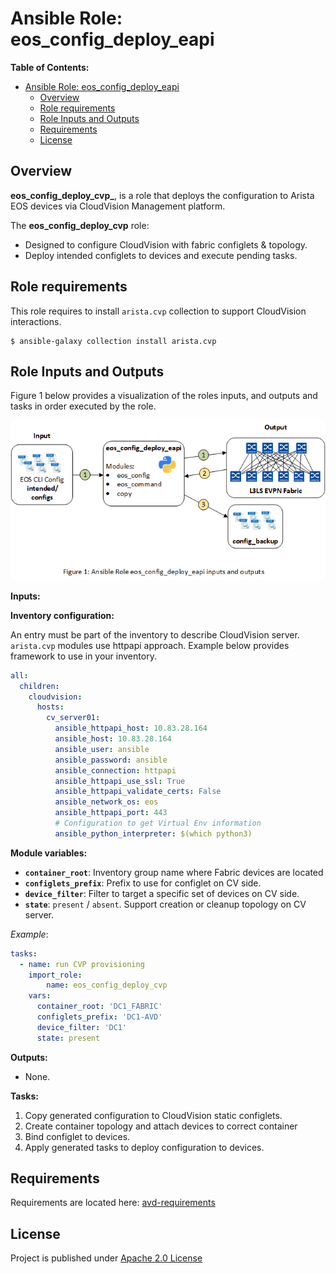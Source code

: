 # Ansible Role: eos_config_deploy_eapi

**Table of Contents:**

- [Ansible Role: eos_config_deploy_eapi](#ansible-role-eosconfigdeployeapi)
  - [Overview](#overview)
  - [Role requirements](#role-requirements)
  - [Role Inputs and Outputs](#role-inputs-and-outputs)
  - [Requirements](#requirements)
  - [License](#license)

## Overview

**eos_config_deploy_cvp_**, is a role that deploys the configuration to Arista EOS devices via CloudVision Management platform.

The **eos_config_deploy_cvp** role:

- Designed to configure CloudVision with fabric configlets & topology.
- Deploy intended configlets to devices and execute pending tasks.

## Role requirements

This role requires to install `arista.cvp` collection to support CloudVision interactions.

```
$ ansible-galaxy collection install arista.cvp
```

## Role Inputs and Outputs

Figure 1 below provides a visualization of the roles inputs, and outputs and tasks in order executed by the role.

![Figure 1: Ansible Role eos_config_deploy_eapi](media/figure-1-role-eos_config_deploy_eapi.gif)

**Inputs:**

__Inventory configuration:__

An entry must be part of the inventory to describe CloudVision server. `arista.cvp` modules use httpapi approach. Example below provides framework to use in your inventory.

```yaml
all:
  children:
    cloudvision:
      hosts:
        cv_server01:
          ansible_httpapi_host: 10.83.28.164
          ansible_host: 10.83.28.164
          ansible_user: ansible
          ansible_password: ansible
          ansible_connection: httpapi
          ansible_httpapi_use_ssl: True
          ansible_httpapi_validate_certs: False
          ansible_network_os: eos
          ansible_httpapi_port: 443
          # Configuration to get Virtual Env information
          ansible_python_interpreter: $(which python3)
```

__Module variables:__

- __`container_root`__: Inventory group name where Fabric devices are located
- __`configlets_prefix`__: Prefix to use for configlet on CV side.
- __`device_filter`__: Filter to target a specific set of devices on CV side.
- __`state`__: `present` / `absent`. Support creation or cleanup topology on CV server.

_Example_:

```yaml
tasks:
  - name: run CVP provisioning
    import_role:
        name: eos_config_deploy_cvp
    vars:
      container_root: 'DC1_FABRIC'
      configlets_prefix: 'DC1-AVD'
      device_filter: 'DC1'
      state: present
```

**Outputs:**

- None.

**Tasks:**

1. Copy generated configuration to CloudVision static configlets.
2. Create container topology and attach devices to correct container
3. Bind configlet to devices.
4. Apply generated tasks to deploy configuration to devices.

## Requirements

Requirements are located here: [avd-requirements](../../README.md#Requirements)

## License

Project is published under [Apache 2.0 License](../../../../../LICENSE)
